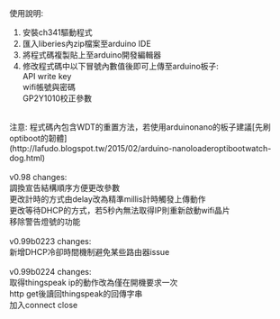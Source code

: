 使用說明:<br>
1. 安裝ch341驅動程式<br>
2. 匯入liberies內zip檔案至arduino IDE<br>
3. 將程式碼複製貼上至arduino開發編輯器<br>
4. 修改程式碼中以下冒號內數值後即可上傳至arduino板子:<br>
    API write key<br>
    wifi帳號與密碼<br>
    GP2Y1010校正參數<br>
<br>
注意: 程式碼內包含WDT的重置方法，若使用arduinonano的板子建議[先刷optiboot的韌體]<br>
(http://lafudo.blogspot.tw/2015/02/arduino-nanoloaderoptibootwatch-dog.html)<br>
<br>
v0.98 changes:<br>
調換宣告結構順序方便更改參數<br>
更改計時的方式由delay改為精準millis計時觸發上傳動作<br>
更改等待DHCP的方式，若5秒內無法取得IP則重新啟動wifi晶片<br>
移除警告燈號的功能<br>
<br>
v0.99b0223 changes:<br>
新增DHCP冷卻時間機制避免某些路由器issue<br>
<br>
v0.99b0224 changes:<br>
取得thingspeak ip的動作改為僅在開機要求一次<br>
http get後讀回thingspeak的回傳字串<br>
加入connect close<br>
